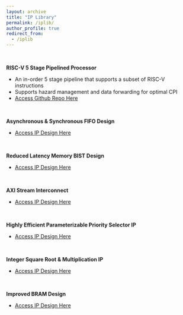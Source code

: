 ```yaml
---
layout: archive
title: "IP Library"
permalink: /iplib/
author_profile: true
redirect_from:
  - /iplib
---
```


&nbsp;

**RISC-V 5 Stage Pipelined Processor**
- An in-order 5 stage pipeline that supports a subset of RISC-V instructions
- Supports hazard management and data forwarding for optimal CPI
- [Access Github Repo Here](https://github.com/ycpoon/RISCV_5_Stage_Pipelined_Processor)

&nbsp;

**Asynchronous & Synchronous FIFO Design**
- [Access IP Design Here](https://www.edaplayground.com/x/FrxZ)

&nbsp;

**Reduced Latency Memory BIST Design**
- [Access IP Design Here](https://www.edaplayground.com/x/Fr6S)

&nbsp;

**AXI Stream Interconnect**
- [Access IP Design Here](https://www.edaplayground.com/x/DkCF)

&nbsp;

**Highly Efficient Parameterizable Priority Selector IP**
- [Access IP Design Here](https://www.edaplayground.com/x/RFmL)

&nbsp;

**Integer Square Root & Multiplication IP**
- [Access IP Design Here](https://www.edaplayground.com/x/WVQt)

&nbsp;

**Improved BRAM Design**
- [Access IP Design Here](https://www.edaplayground.com/x/YFYf)

&nbsp;

